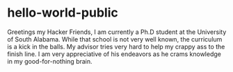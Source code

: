 # hello-world-public

Greetings my Hacker Friends,
I am currently a Ph.D student at the University of South Alabama. While that school is not very well known, the curriculum is a kick in the balls. My advisor tries very hard to help my crappy ass to the finish line. I am very appreciative of his endeavors as he crams knowledge in my good-for-nothing brain.
